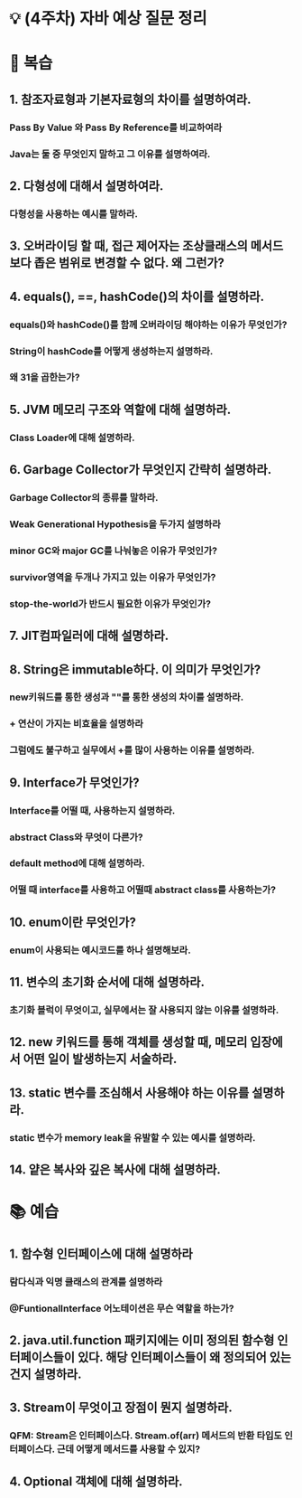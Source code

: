 # 💡 (4주차) 자바 예상 질문 정리

# 📜 복습

## 1. 참조자료형과 기본자료형의 차이를 설명하여라.

### Pass By Value 와 Pass By Reference를 비교하여라

### Java는 둘 중 무엇인지 말하고 그 이유를 설명하여라.

## 2. 다형성에 대해서 설명하여라.

### 다형성을 사용하는 예시를 말하라.

## 3. 오버라이딩 할 때, 접근 제어자는 조상클래스의 메서드보다 좁은 범위로 변경할 수 없다. 왜 그런가?

## 4. equals(), ==, hashCode()의 차이를 설명하라.

### equals()와 hashCode()를 함께 오버라이딩 해야하는 이유가 무엇인가?

### String이 hashCode를 어떻게 생성하는지 설명하라.

### 왜 31을 곱한는가?

## 5. JVM 메모리 구조와 역할에 대해 설명하라.

### Class Loader에 대해 설명하라.

## 6. Garbage Collector가 무엇인지 간략히 설명하라.

### Garbage Collector의 종류를 말하라.

### Weak Generational Hypothesis을 두가지 설명하라

### minor GC와 major GC를 나눠놓은 이유가 무엇인가?

### survivor영역을 두개나 가지고 있는 이유가 무엇인가?

### stop-the-world가 반드시 필요한 이유가 무엇인가?

## 7. JIT컴파일러에 대해 설명하라.

## 8. String은 immutable하다. 이 의미가 무엇인가?

### new키워드를 통한 생성과 ""를 통한 생성의 차이를 설명하라.

### + 연산이 가지는 비효율을 설명하라

### 그럼에도 불구하고 실무에서 +를 많이 사용하는 이유를 설명하라.

## 9. Interface가 무엇인가?

### Interface를 어떨 때, 사용하는지 설명하라.

### abstract Class와 무엇이 다른가?

### default method에 대해 설명하라.

### 어떨 때 interface를 사용하고 어떨때 abstract class를 사용하는가?

## 10. enum이란 무엇인가?

### enum이 사용되는 예시코드를 하나 설명해보라.

## 11. 변수의 초기화 순서에 대해 설명하라.

### 초기화 블럭이 무엇이고, 실무에서는 잘 사용되지 않는 이유를 설명하라.

## 12. new 키워드를 통해 객체를 생성할 때, 메모리 입장에서 어떤 일이 발생하는지 서술하라.

## 13. static 변수를 조심해서 사용해야 하는 이유를 설명하라.

### static 변수가 memory leak을 유발할 수 있는 예시를 설명하라.

## 14. 얕은 복사와 깊은 복사에 대해 설명하라.

# 📚 예습

## 1. 함수형 인터페이스에 대해 설명하라

### 람다식과 익명 클래스의 관계를 설명하라

### @FuntionalInterface 어노테이션은 무슨 역할을 하는가?

## 2. java.util.function 패키지에는 이미 정의된 함수형 인터페이스들이 있다. 해당 인터페이스들이 왜 정의되어 있는건지 설명하라.

## 3. Stream이 무엇이고 장점이 뭔지 설명하라.

### QFM: Stream은 인터페이스다. Stream.of(arr) 메서드의 반환 타입도 인터페이스다. 근데 어떻게 메서드를 사용할 수 있지?

## 4. Optional 객체에 대해 설명하라.
